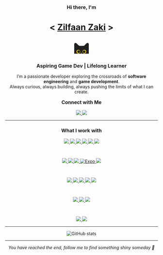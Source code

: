 <!-- Hero -->
<h3 align="center">
  Hi there, I'm
</h3>
<h1 align="center">
  <b>&lt; <a href="" target="_blank">Zilfaan Zaki</a> &gt;</b> 
  <br>
  <br>
  <img src="images/cat.gif" height="36" />
</h1>

<!-- Intro -->
<h3 align="center">Aspiring Game Dev | Lifelong Learner</h3>

<p align="center">
I’m a passionate developer exploring the crossroads of <b>software engineering</b> and <b>game development</b>.<br>
Always curious, always building, always pushing the limits of what I can create.
</p>

<p align="center" style="font-size:16px; font-weight:700;">
  Connect with Me
</p>
<p align="center">
  <a href="https://www.linkedin.com/in/zilfaan-sulfikhan-9358b6303/" target="_blank">
    <img src="https://skillicons.dev/icons?i=linkedin" height="25"/>
  </a>
  <a href="https://www.instagram.com/spoodergeneral/" target="_blank">
    <img src="https://skillicons.dev/icons?i=instagram" height="25"/></a>
</p>

---

<!-- Tech Stack -->
<h3 align="center">What I work with</h3>

<!-- Languages -->
<p align="center">
  <a href="https://www.w3schools.com/cpp/" target="_blank">
  <img src="https://cdn.jsdelivr.net/gh/devicons/devicon/icons/cplusplus/cplusplus-original.svg" height="40"/>
  </a>
  <a href="https://www.w3schools.com/cs/" target="_blank">
  <img src="https://cdn.jsdelivr.net/gh/devicons/devicon/icons/csharp/csharp-original.svg" height="40"/>
  </a>
  <a href="https://www.python.org" target="_blank">
  <img src="https://cdn.jsdelivr.net/gh/devicons/devicon/icons/python/python-original.svg" height="40"/>
  </a>
  <a href="https://www.java.com" target="_blank">
  <img src="https://cdn.jsdelivr.net/gh/devicons/devicon/icons/java/java-original.svg" height="40"/>
  </a>
  <a href="https://developer.mozilla.org/en-US/docs/Web/JavaScript" target="_blank">
  <img src="https://cdn.jsdelivr.net/gh/devicons/devicon/icons/javascript/javascript-original.svg" height="40"/>
  </a>
  <a href="https://www.typescriptlang.org" target="_blank">
    <img src="https://cdn.jsdelivr.net/gh/devicons/devicon/icons/typescript/typescript-original.svg" height="40"/>
  </a>
</p>
<br>
<!-- Frontend -->
<p align="center">
  <a href="https://www.w3.org/html/" target="_blank">
  <img src="https://cdn.jsdelivr.net/gh/devicons/devicon/icons/html5/html5-original.svg" height="40"/>
  </a>
  <a href="https://www.w3schools.com/css/" target="_blank">
  <img src="https://cdn.jsdelivr.net/gh/devicons/devicon/icons/css3/css3-original.svg" height="40"/>
  </a>
  <a href="https://reactjs.org/" target="_blank">
  <img src="https://cdn.jsdelivr.net/gh/devicons/devicon/icons/react/react-original.svg" height="40"/>
  </a>
  <!-- Expo -->
  <a href="https://expo.dev/" target="_blank" rel="noreferrer" class="tech-icon">
    <img src="https://cdn.worldvectorlogo.com/logos/expo-go-app.svg" alt="Expo" height="40"/>
  </a>
  <a href="https://tailwindcss.com/" target="_blank">
  <img src="https://cdn.jsdelivr.net/gh/devicons/devicon/icons/tailwindcss/tailwindcss-original.svg" height="40"/>
  </a>
</p>
<br>
<!-- Backend / Databases -->
<p align="center">
  <a href="https://nodejs.org" target="_blank">
  <img src="https://cdn.jsdelivr.net/gh/devicons/devicon/icons/nodejs/nodejs-original.svg" height="40"/>
  </a>
  <a href="https://expressjs.com" target="_blank">
  <img src="https://files.svgcdn.io/skill-icons/expressjs-dark.png" height="40"/>
  </a>
  <a href="https://www.mongodb.com/" target="_blank">
  <img src="https://cdn.jsdelivr.net/gh/devicons/devicon/icons/mongodb/mongodb-original.svg" height="40"/>
  </a>
  <a href="https://www.mysql.com/" target="_blank">
  <img src="https://cdn.jsdelivr.net/gh/devicons/devicon/icons/mysql/mysql-original.svg" height="40"/>
  </a>
  <a href="https://firebase.google.com/" target="_blank">
  <img src="https://cdn.jsdelivr.net/gh/devicons/devicon/icons/firebase/firebase-plain.svg" height="40"/>
  </a>
  </p>
<br>
<!-- Tools -->
<p align="center">
  <a href="https://www.docker.com/" target="_blank">
  <img src="https://cdn.jsdelivr.net/gh/devicons/devicon/icons/docker/docker-original.svg" height="40"/>
  </a>
  <a href="https://www.electronjs.org" target="_blank">
  <img src="https://cdn.jsdelivr.net/gh/devicons/devicon/icons/electron/electron-original.svg" height="40"/>
  </a>
  <a href="https://www.tensorflow.org" target="_blank">
  <img src="https://cdn.jsdelivr.net/gh/devicons/devicon/icons/tensorflow/tensorflow-original.svg" height="40"/>
  </a>
</p>
<br>
<!-- Game Engines -->
<p align="center">
  <a href="https://unity.com/" target="_blank">
  <img src="https://cdn.jsdelivr.net/gh/devicons/devicon/icons/unity/unity-original.svg" height="40"/>
  </a>
  <a href="https://unrealengine.com/" target="_blank">
  <img src="https://www.pikpng.com/pngl/b/543-5434947_unreal-engine-logo-unreal-engine-logo-ico-clipart.png" height="40"/>
  </a>
</p>

</p>

---

<!-- GitHub Stats -->
<p align="center">
<img src="https://github-readme-stats.vercel.app/api?username=zilfaan&show_icons=true&theme=tokyonight" alt="GitHub stats" />
</p>

---

<!-- Footer -->
<p align="center">
<i>You have reached the end, follow me to find something shiny someday 🍪</i>
</p>
